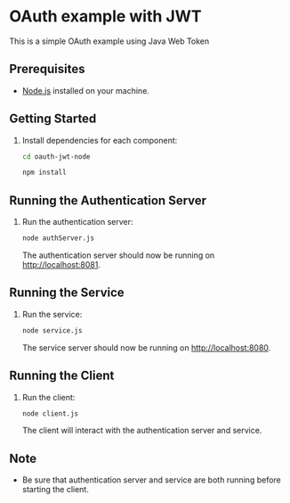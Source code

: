 # OAuth example with JWT

This is a simple OAuth example using Java Web Token

## Prerequisites

- [Node.js](https://nodejs.org/) installed on your machine.

## Getting Started

1. Install dependencies for each component:

    ```bash
    cd oauth-jwt-node

    npm install
    ```

## Running the Authentication Server

1. Run the authentication server:

    ```bash
    node authServer.js
    ```

    The authentication server should now be running on [http://localhost:8081](http://localhost:8081).

## Running the Service

1. Run the service:

    ```bash
    node service.js
    ```

    The service server should now be running on [http://localhost:8080](http://localhost:8080).

## Running the Client

1. Run the client:

    ```bash
    node client.js
    ```

    The client will interact with the authentication server and service.

## Note

- Be sure that authentication server and service are both running before starting the client.
